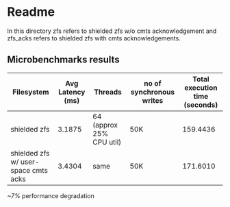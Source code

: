 # Readme

In this directory zfs refers to shielded zfs w/o cmts acknowledgement and zfs_acks refers to shielded zfs with cmts acknowledgements.


## Microbenchmarks results

| Filesystem | Avg Latency (ms) | Threads | no of synchronous writes | Total execution time (seconds) |
|------------|------------------|-------------------|----------------|----------------------|
| shielded zfs        |  3.1875       | 64    (approx 25% CPU util)  |    50K       | 159.4436 |
| shielded zfs w/ user-space cmts acks       |    3.4304     | same     | 50K          |    171.6010   |


*~7%* performance degradation
